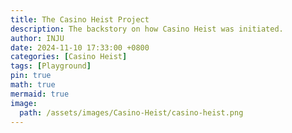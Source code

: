 ```yaml
---
title: The Casino Heist Project
description: The backstory on how Casino Heist was initiated.
author: INJU
date: 2024-11-10 17:33:00 +0800
categories: [Casino Heist]
tags: [Playground]
pin: true
math: true
mermaid: true
image:
  path: /assets/images/Casino-Heist/casino-heist.png
---
```


## 